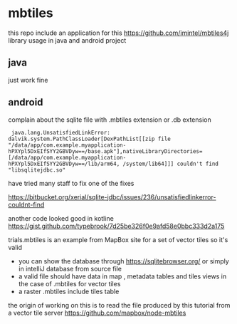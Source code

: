 # mbtiles
this repo include an application for this https://github.com/imintel/mbtiles4j library usage in java and android project 

## java 
just work fine 

## android

complain about the sqlite file with .mbtiles extension or .db extension 

```
 java.lang.UnsatisfiedLinkError: dalvik.system.PathClassLoader[DexPathList[[zip file "/data/app/com.example.myapplication-hPXYpl5DxEIfSYY2GBVDyw==/base.apk"],nativeLibraryDirectories=[/data/app/com.example.myapplication-hPXYpl5DxEIfSYY2GBVDyw==/lib/arm64, /system/lib64]]] couldn't find "libsqlitejdbc.so"
```

have tried many staff to fix one of the fixes 

https://bitbucket.org/xerial/sqlite-jdbc/issues/236/unsatisfiedlinkerror-couldnt-find

another code looked good in kotline https://gist.github.com/typebrook/7d25be326f0e9afd58e0bbc333d2a175 

trials.mbtiles is an example from MapBox site for a set of vector tiles so it's valid 

- you can show the database through https://sqlitebrowser.org/ or simply in intelliJ database from source file 
- a valid file should have data in map , metadata tables and tiles views in the case of .mbtiles for vector tiles 
- a raster .mbtiles include tiles table 


the origin of working on this is to read the file produced by this tutorial from a vector tile server 
https://github.com/mapbox/node-mbtiles
